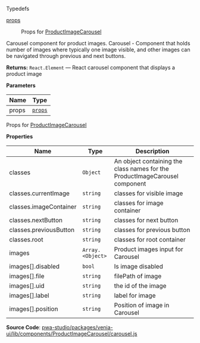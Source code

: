 
Typedefs

<dl>
<dt><a href="#props">props</a></dt>
<dd>

Props for [ProductImageCarousel](#ProductImageCarousel)

</dd>
</dl>

Carousel component for product images.
Carousel - Component that holds number of images
where typically one image visible, and other
images can be navigated through previous and next buttons.

**Returns:**
`React.Element`
   — React carousel component that displays a product image

**Parameters**

| Name | Type |
| --- | --- |
| props | [`props`](#props) |

Props for [ProductImageCarousel](#ProductImageCarousel)

**Properties**

| Name | Type | Description |
| --- | --- | --- |
| classes | `Object` | An object containing the class names for the ProductImageCarousel component |
| classes.currentImage | `string` | classes for visible image |
| classes.imageContainer | `string` | classes for image container |
| classes.nextButton | `string` | classes for next button |
| classes.previousButton | `string` | classes for previous button |
| classes.root | `string` | classes for root container |
| images | `Array.<Object>` | Product images input for Carousel |
| images[].disabled | `bool` | Is image disabled |
| images[].file | `string` | filePath of image |
| images[].uid | `string` | the id of the image |
| images[].label | `string` | label for image |
| images[].position | `string` | Position of image in Carousel |

**Source Code**: [pwa-studio/packages/venia-ui/lib/components/ProductImageCarousel/carousel.js](https://github.com/magento/pwa-studio/blob/develop/packages/venia-ui/lib/components/ProductImageCarousel/carousel.js)
